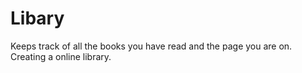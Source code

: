 # Libary
Keeps track of all the books you have read and the page you are on. Creating a online library.
